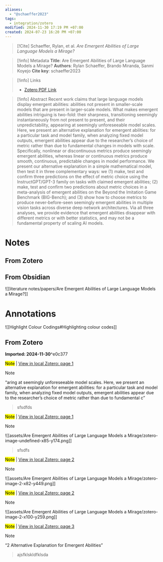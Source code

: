 ```yaml
---
aliases:
  - "@schaeffer2023"
tags:
  - integration/zotero
modified: 2024-11-30 17:19 PM +07:00
created: 2024-07-23 16:20 PM +07:00
---
```

> [!Cite]
> Schaeffer, Rylan, et al. _Are Emergent Abilities of Large Language Models a Mirage?_

> [!info] Metadata
> **Title**: Are Emergent Abilities of Large Language Models a Mirage?
> **Authors**: Rylan Schaeffer, Brando Miranda, Sanmi Koyejo
> **Cite key**: schaeffer2023

>[!info] Links
>
> - [Zotero PDF Link](zotero://select/library/items/W8AQVL4P)

> [!info] Abstract
> Recent work claims that large language models display emergent abilities: abilities not present in smaller-scale models that are present in larger-scale models. What makes emergent abilities intriguing is two-fold: their sharpness, transitioning seemingly instantaneously from not present to present, and their unpredictability, appearing at seemingly unforeseeable model scales. Here, we present an alternative explanation for emergent abilities: for a particular task and model family, when analyzing fixed model outputs, emergent abilities appear due to the researcher’s choice of metric rather than due to fundamental changes in models with scale. Specifically, nonlinear or discontinuous metrics produce seemingly emergent abilities, whereas linear or continuous metrics produce smooth, continuous, predictable changes in model performance. We present our alternative explanation in a simple mathematical model, then test it in three complementary ways: we (1) make, test and confirm three predictions on the effect of metric choice using the InstructGPT/GPT-3 family on tasks with claimed emergent abilities; (2) make, test and confirm two predictions about metric choices in a meta-analysis of emergent abilities on the Beyond the Imitation Game Benchmark (BIG-Bench); and (3) show how to choose metrics to produce never-before-seen seemingly emergent abilities in multiple vision tasks across diverse deep network architectures. Via all three analyses, we provide evidence that emergent abilities disappear with different metrics or with better statistics, and may not be a fundamental property of scaling AI models.

# Notes
## From Zotero

## From Obsidian
![[literature notes/papers/Are Emergent Abilities of Large Language Models a Mirage?]]
# Annotations
![[Highlight Colour Codings#Highlighting colour codes]]
## From Zotero
**Imported: 2024-11-30**^e0c377


<mark class="hltr-yellow">Note</mark> | [View in local Zotero: page 1](zotero://open-pdf/library/items/A7VJ2ESZ?page=1&annotation=A88A6Z53)

>[!note] 
>“aring at seemingly unforeseeable model scales. Here, we present an alternative explanation for emergent abilities: for a particular task and model family, when analyzing fixed model outputs, emergent abilities appear due to the researcher’s choice of metric rather than due to fundamental c”
>>sfsdfds


<mark class="hltr-yellow">Note</mark> | [View in local Zotero: page 1](zotero://open-pdf/library/items/A7VJ2ESZ?page=1&annotation=VLY5EARS)

>[!note] 
>![[assets/Are Emergent Abilities of Large Language Models a Mirage/zotero-image-undefined-x85-y174.png]]
>>sfsdfs


<mark class="hltr-yellow">Note</mark> | [View in local Zotero: page 2](zotero://open-pdf/library/items/A7VJ2ESZ?page=2&annotation=XSY37JLN)

>[!note] 
>![[assets/Are Emergent Abilities of Large Language Models a Mirage/zotero-image-2-x82-y449.png]]



<mark class="hltr-yellow">Note</mark> | [View in local Zotero: page 2](zotero://open-pdf/library/items/A7VJ2ESZ?page=2&annotation=NSASTAI4)

>[!note] 
>![[assets/Are Emergent Abilities of Large Language Models a Mirage/zotero-image-2-x100-y259.png]]



<mark class="hltr-yellow">Note</mark> | [View in local Zotero: page 3](zotero://open-pdf/library/items/A7VJ2ESZ?page=3&annotation=G7V36YDM)

>[!note] 
>“2 Alternative Explanation for Emergent Abilities”
>>ajsfklskldfklsda

